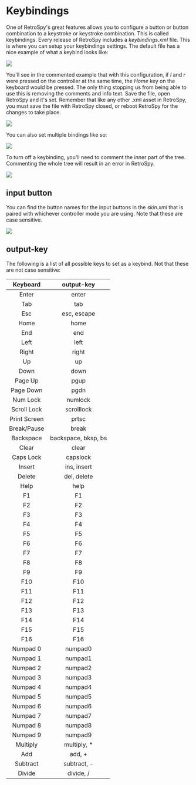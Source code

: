 **Keybindings**
=====
One of RetroSpy's great features allows you to configure a button or button combination to a keystroke or keystroke combination. This is called keybindings. Every release of RetroSpy includes a *keybindings.xml* file. This is where you can setup your keybindings settings. The default file has a nice example of what a keybind looks like:

![](https://raw.githubusercontent.com/sk84uhlivin/RetroSpy/master/docs/tutorial-images/keybindings-tutorial/example.png)

You'll see in the commented example that with this configuration, if *l* and *r* were pressed on the controller at the same time, the *Home* key on the keyboard would be pressed. The only thing stopping us from being able to use this is removing the comments and info text. Save the file, open RetroSpy and it's set. Remember that like any other .xml asset in RetroSpy, you must save the file with RetroSpy closed, or reboot RetroSpy for the changes to take place. 

![](https://raw.githubusercontent.com/sk84uhlivin/RetroSpy/master/docs/tutorial-images/keybindings-tutorial/1binding.png)

You can also set multiple bindings like so:

![](https://raw.githubusercontent.com/sk84uhlivin/RetroSpy/master/docs/tutorial-images/keybindings-tutorial/2binding.png)

To turn off a keybinding, you'll need to comment the inner part of the tree. Commenting the whole tree will result in an error in RetroSpy.

![](https://raw.githubusercontent.com/sk84uhlivin/RetroSpy/master/docs/tutorial-images/keybindings-tutorial/comment.png)

## input button
You can find the button names for the input buttons in the *skin.xml* that is paired with whichever controller mode you are using. Note that these are case sensitive.

![](https://raw.githubusercontent.com/sk84uhlivin/RetroSpy/master/docs/tutorial-images/keybindings-tutorial/buttonname.png)

## output-key
The following is a list of all possible keys to set as a keybind. Not that these are not case sensitive:

| Keyboard           | output-key                | 
|:------------------:|:-------------------------:|
|    Enter           |    enter                  |
|    Tab             |    tab                    |
|    Esc             |    esc, escape            |
|    Home            |    home                   |
|    End             |    end                    |
|    Left            |    left                   |
|    Right           |    right                  |
|    Up              |    up                     |
|    Down            |    down                   |
|    Page Up         |    pgup                   |
|    Page Down       |    pgdn                   |
|    Num Lock        |    numlock                |
|    Scroll Lock     |    scrolllock             |
|    Print Screen    |    prtsc                  |
|    Break/Pause     |    break                  |
|    Backspace       |    backspace, bksp, bs    |
|    Clear           |    clear                  |
|    Caps Lock       |    capslock               |
|    Insert          |    ins, insert            |
|    Delete          |    del, delete            |
|    Help            |    help                   |
|    F1              |    F1                     |
|    F2              |    F2                     |
|    F3              |    F3                     |
|    F4              |    F4                     |
|    F5              |    F5                     |
|    F6              |    F6                     |
|    F7              |    F7                     |
|    F8              |    F8                     |
|    F9              |    F9                     |
|    F10             |    F10                    |
|    F11             |    F11                    |
|    F12             |    F12                    |
|    F13             |    F13                    |
|    F14             |    F14                    |
|    F15             |    F15                    |
|    F16             |    F16                    |
|    Numpad 0        |    numpad0                |
|    Numpad 1        |    numpad1                |
|    Numpad 2        |    numpad2                |
|    Numpad 3        |    numpad3                |
|    Numpad 4        |    numpad4                |
|    Numpad 5        |    numpad5                |
|    Numpad 6        |    numpad6                |
|    Numpad 7        |    numpad7                |
|    Numpad 8        |    numpad8                |
|    Numpad 9        |    numpad9                |
|    Multiply        |    multiply, *            |
|    Add             |    add, +                 |
|    Subtract        |    subtract, -            |
|    Divide          |    divide, /              |
